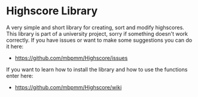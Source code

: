 # Highscore Library

A very simple and short library for creating, sort and modify highscores. This library is part of a university project, sorry if something doesn't work correctly.
If you have issues or want to make some suggestions you can do it here:

- https://github.com/mbpmm/Highscore/issues

If you want to learn how to install the library and how to use the functions enter here:

- https://github.com/mbpmm/Highscore/wiki

